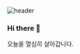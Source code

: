 ![header](https://capsule-render.vercel.app/api?type=slide&color=auto&height=300&section=header&text=Hello%20i'm%20Hyeyeon&fontSize=90)

### Hi there 👋

<!--
**HyeyonJ/HyeyonJ** is a ✨ _special_ ✨ repository because its `README.md` (this file) appears on your GitHub profile.

Here are some ideas to get you started:

- 🔭 I’m currently working on ...
- 🌱 I’m currently learning ...
- 👯 I’m looking to collaborate on ...
- 🤔 I’m looking for help with ...
- 💬 Ask me about ...
- 📫 How to reach me: ...
- 😄 Pronouns: ...
- ⚡ Fun fact: ...
-->
<div>
  오늘을 열심히 살아갑니다.
</div>
